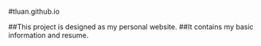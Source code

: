 #tluan.github.io

##This project is designed as my personal website.
##It contains my basic information and resume.

